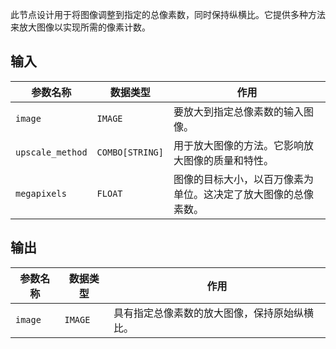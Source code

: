 此节点设计用于将图像调整到指定的总像素数，同时保持纵横比。它提供多种方法来放大图像以实现所需的像素计数。

## 输入

| 参数名称 | 数据类型 | 作用 |
| --- | --- | --- |
| `image` | `IMAGE` | 要放大到指定总像素数的输入图像。 |
| `upscale_method` | `COMBO[STRING]` | 用于放大图像的方法。它影响放大图像的质量和特性。 |
| `megapixels` | `FLOAT` | 图像的目标大小，以百万像素为单位。这决定了放大图像的总像素数。 |

## 输出

| 参数名称 | 数据类型 | 作用 |
| --- | --- | --- |
| `image` | `IMAGE` | 具有指定总像素数的放大图像，保持原始纵横比。 |
